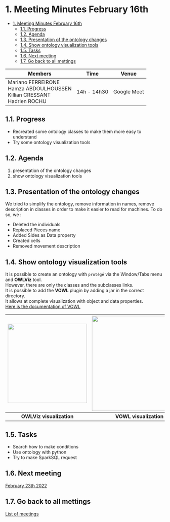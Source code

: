 
# 1. Meeting Minutes February 16th

- [1. Meeting Minutes February 16th](#1-meeting-minutes-february-16th)
  - [1.1. Progress](#11-progress)
  - [1.2. Agenda](#12-agenda)
  - [1.3. Presentation of the ontology changes](#13-presentation-of-the-ontology-changes)
  - [1.4. Show ontology visualization tools](#14-show-ontology-visualization-tools)
  - [1.5. Tasks](#15-tasks)
  - [1.6. Next meeting](#16-next-meeting)
  - [1.7. Go back to all mettings](#17-go-back-to-all-mettings)

| Members 	| Time 	| Venue 	|
|---	|---	|---	|
| Mariano FERREIRONE<br>Hamza ABDOULHOUSSEN<br>Killian CRESSANT<br>Hadrien ROCHU 	| 14h - 14h30 	| Google Meet 	|

## 1.1. Progress
- Recreated some ontology classes to make them more easy to understand
- Try some ontology visualization tools


## 1.2. Agenda
1. presentation of the ontology changes
2. show ontology visualization tools


## 1.3. Presentation of the ontology changes
We tried to simplify the ontology, remove information in names, remove description in classes in order
to make it easier to read for machines.
To do so, we :
- Deleted the individuals
- Replaced Pieces name
- Added Sides as Data property
- Created cells
- Removed movement description


## 1.4. Show ontology visualization tools
It is possible to create an ontology with `protégé` via the Window/Tabs menu and **OWLViz** tool.  
However, there are only the classes and the subclasses links.  
It is possible to add the **VOWL** plugin by adding a jar in the correct directory.  
It allows at complete visualization with object and data properties.  
[Here is the documentation of VOWL](http://vowl.visualdataweb.org/protegevowl.html)

<img src="https://user-images.githubusercontent.com/98164085/155036441-88f5d92f-d1d2-4d88-b329-70b6e3296589.png" width="250">    |  <img src="https://user-images.githubusercontent.com/98164085/155036471-19ecb7b0-fd48-44b2-ae3a-9dc20913718f.png" width="300"> 
:-------------------------:|:-------------------------:
**OWLViz visualization**            |  **VOWL visualization**

## 1.5. Tasks
- Search how to make conditions
- Use ontology with python
- Try to make SparkSQL request

## 1.6. Next meeting
[February 23th 2022](2022_02_23.md)

## 1.7. Go back to all mettings
[List of meetings](../ReadMe.md)
